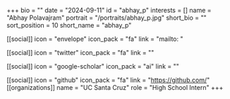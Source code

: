 +++
bio = "" 
date = "2024-09-11" 
id = "abhay_p" 
interests = [] 
name = "Abhay Polavajram" 
portrait = "/portraits/abhay_p.jpg" 
short_bio = "" 
sort_position = 10
 short_name = "abhay_p" 

[[social]] 
    icon = "envelope" 
    icon_pack = "fa" 
    link = "mailto: "

 [[social]] 
    icon = "twitter" 
    icon_pack = "fa" 
    link = "" 

[[social]] 
    icon = "google-scholar" 
    icon_pack = "ai" 
    link = "" 

[[social]] 
    icon = "github" 
    icon_pack = "fa" 
    link = "https://github.com/" 
[[organizations]] 
     name = "UC Santa Cruz" 
      role = "High School Intern" 
+++